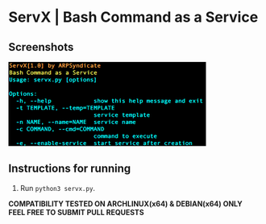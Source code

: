 # ServX | Bash Command as a Service

## Screenshots
![servx](servx.png)

## Instructions for running
1. Run `python3 servx.py`.<br>

**COMPATIBILITY TESTED ON ARCHLINUX(x64) & DEBIAN(x64) ONLY**<br>
**FEEL FREE TO SUBMIT PULL REQUESTS**
